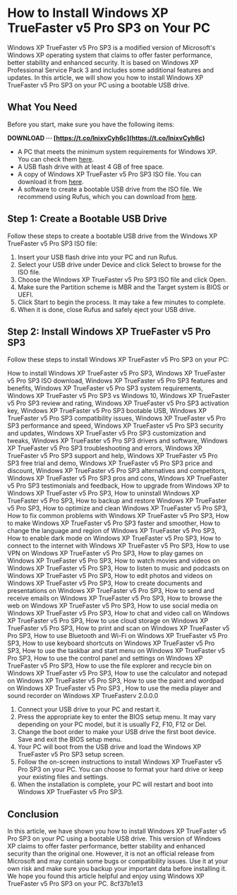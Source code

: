 
 
# How to Install Windows XP TrueFaster v5 Pro SP3 on Your PC
 
Windows XP TrueFaster v5 Pro SP3 is a modified version of Microsoft's Windows XP operating system that claims to offer faster performance, better stability and enhanced security. It is based on Windows XP Professional Service Pack 3 and includes some additional features and updates. In this article, we will show you how to install Windows XP TrueFaster v5 Pro SP3 on your PC using a bootable USB drive.
 
## What You Need
 
Before you start, make sure you have the following items:
 
**DOWNLOAD ··· [https://t.co/lnixvCyh6c](https://t.co/lnixvCyh6c)**


 
- A PC that meets the minimum system requirements for Windows XP. You can check them [here](https://support.microsoft.com/en-us/windows/windows-xp-system-requirements-6c0b4f4f-8c9f-7a0d-9f7c-8e9c8a0b7e6d).
- A USB flash drive with at least 4 GB of free space.
- A copy of Windows XP TrueFaster v5 Pro SP3 ISO file. You can download it from [here](https://archive.org/details/WindowsXPProSP3TrueFasterEditionV.5FullVersion).
- A software to create a bootable USB drive from the ISO file. We recommend using Rufus, which you can download from [here](https://rufus.ie/).

## Step 1: Create a Bootable USB Drive
 
Follow these steps to create a bootable USB drive from the Windows XP TrueFaster v5 Pro SP3 ISO file:

1. Insert your USB flash drive into your PC and run Rufus.
2. Select your USB drive under Device and click Select to browse for the ISO file.
3. Choose the Windows XP TrueFaster v5 Pro SP3 ISO file and click Open.
4. Make sure the Partition scheme is MBR and the Target system is BIOS or UEFI.
5. Click Start to begin the process. It may take a few minutes to complete.
6. When it is done, close Rufus and safely eject your USB drive.

## Step 2: Install Windows XP TrueFaster v5 Pro SP3
 
Follow these steps to install Windows XP TrueFaster v5 Pro SP3 on your PC:
 
How to install Windows XP TrueFaster v5 Pro SP3,  Windows XP TrueFaster v5 Pro SP3 ISO download,  Windows XP TrueFaster v5 Pro SP3 features and benefits,  Windows XP TrueFaster v5 Pro SP3 system requirements,  Windows XP TrueFaster v5 Pro SP3 vs Windows 10,  Windows XP TrueFaster v5 Pro SP3 review and rating,  Windows XP TrueFaster v5 Pro SP3 activation key,  Windows XP TrueFaster v5 Pro SP3 bootable USB,  Windows XP TrueFaster v5 Pro SP3 compatibility issues,  Windows XP TrueFaster v5 Pro SP3 performance and speed,  Windows XP TrueFaster v5 Pro SP3 security and updates,  Windows XP TrueFaster v5 Pro SP3 customization and tweaks,  Windows XP TrueFaster v5 Pro SP3 drivers and software,  Windows XP TrueFaster v5 Pro SP3 troubleshooting and errors,  Windows XP TrueFaster v5 Pro SP3 support and help,  Windows XP TrueFaster v5 Pro SP3 free trial and demo,  Windows XP TrueFaster v5 Pro SP3 price and discount,  Windows XP TrueFaster v5 Pro SP3 alternatives and competitors,  Windows XP TrueFaster v5 Pro SP3 pros and cons,  Windows XP TrueFaster v5 Pro SP3 testimonials and feedback,  How to upgrade from Windows XP to Windows XP TrueFaster v5 Pro SP3,  How to uninstall Windows XP TrueFaster v5 Pro SP3,  How to backup and restore Windows XP TrueFaster v5 Pro SP3,  How to optimize and clean Windows XP TrueFaster v5 Pro SP3,  How to fix common problems with Windows XP TrueFaster v5 Pro SP3,  How to make Windows XP TrueFaster v5 Pro SP3 faster and smoother,  How to change the language and region of Windows XP TrueFaster v5 Pro SP3,  How to enable dark mode on Windows XP TrueFaster v5 Pro SP3,  How to connect to the internet with Windows XP TrueFaster v5 Pro SP3,  How to use VPN on Windows XP TrueFaster v5 Pro SP3,  How to play games on Windows XP TrueFaster v5 Pro SP3,  How to watch movies and videos on Windows XP TrueFaster v5 Pro SP3,  How to listen to music and podcasts on Windows XP TrueFaster v5 Pro SP3,  How to edit photos and videos on Windows XP TrueFaster v5 Pro SP3,  How to create documents and presentations on Windows XP TrueFaster v5 Pro SP3,  How to send and receive emails on Windows XP TrueFaster v5 Pro SP3,  How to browse the web on Windows XP TrueFaster v5 Pro SP3,  How to use social media on Windows XP TrueFaster v5 Pro SP3,  How to chat and video call on Windows XP TrueFaster v5 Pro SP3,  How to use cloud storage on Windows XP TrueFaster v5 Pro SP3,  How to print and scan on Windows XP TrueFaster v5 Pro SP3,  How to use Bluetooth and Wi-Fi on Windows XP TrueFaster v5 Pro SP3,  How to use keyboard shortcuts on Windows XP TrueFaster v5 Pro SP3,  How to use the taskbar and start menu on Windows XP TrueFaster v5 Pro SP3,  How to use the control panel and settings on Windows XP TrueFaster v5 Pro SP3,  How to use the file explorer and recycle bin on Windows XP TrueFaster v5 Pro SP3,  How to use the calculator and notepad on Windows XP TrueFaster v5 Pro SP3,  How to use the paint and wordpad on Windows XP TrueFaster v5 Pro SP3 ,  How to use the media player and sound recorder on Windows XP TrueFasterv  2.0.0.0

1. Connect your USB drive to your PC and restart it.
2. Press the appropriate key to enter the BIOS setup menu. It may vary depending on your PC model, but it is usually F2, F10, F12 or Del.
3. Change the boot order to make your USB drive the first boot device. Save and exit the BIOS setup menu.
4. Your PC will boot from the USB drive and load the Windows XP TrueFaster v5 Pro SP3 setup screen.
5. Follow the on-screen instructions to install Windows XP TrueFaster v5 Pro SP3 on your PC. You can choose to format your hard drive or keep your existing files and settings.
6. When the installation is complete, your PC will restart and boot into Windows XP TrueFaster v5 Pro SP3.

## Conclusion
 
In this article, we have shown you how to install Windows XP TrueFaster v5 Pro SP3 on your PC using a bootable USB drive. This version of Windows XP claims to offer faster performance, better stability and enhanced security than the original one. However, it is not an official release from Microsoft and may contain some bugs or compatibility issues. Use it at your own risk and make sure you backup your important data before installing it. We hope you found this article helpful and enjoy using Windows XP TrueFaster v5 Pro SP3 on your PC.
 8cf37b1e13
 
